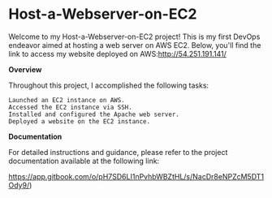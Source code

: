 # Host-a-Webserver-on-EC2

Welcome to my Host-a-Webserver-on-EC2 project! This is my first DevOps endeavor aimed at hosting a web server on AWS EC2. Below, you'll find the link to access my website deployed on AWS:http://54.251.191.141/


**Overview**

Throughout this project, I accomplished the following tasks:

    Launched an EC2 instance on AWS.
    Accessed the EC2 instance via SSH.
    Installed and configured the Apache web server.
    Deployed a website on the EC2 instance.

**Documentation**

For detailed instructions and guidance, please refer to the project documentation available at the following link:

https://app.gitbook.com/o/pH7SD6LI1nPvhbWBZtHL/s/NacDr8eNPZcM5DT1Ody9/)
